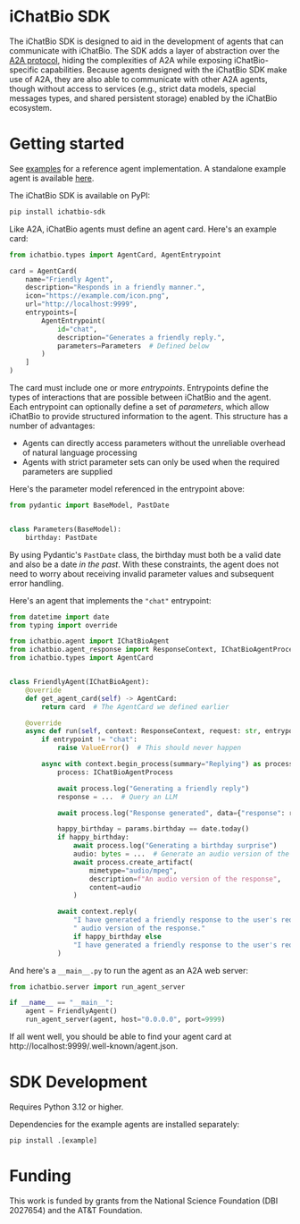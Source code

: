 # iChatBio SDK

The iChatBio SDK is designed to aid in the development of agents that can communicate with iChatBio. The SDK adds a
layer of abstraction over the [A2A protocol](https://github.com/google/a2a), hiding the complexities of A2A while
exposing iChatBio-specific capabilities. Because agents designed with the iChatBio SDK make use of A2A, they are also
able to communicate with other A2A agents, though without access to services (e.g., strict data models, special messages
types, and shared persistent storage) enabled by the iChatBio ecosystem.

# Getting started

See [examples](examples) for a reference agent implementation. A standalone example agent is
available [here](https://github.com/mielliott/ichatbio-agent-example).

The iChatBio SDK is available on PyPI:

```sh
pip install ichatbio-sdk
```

Like A2A, iChatBio agents must define an agent card. Here's an example card:

```python
from ichatbio.types import AgentCard, AgentEntrypoint

card = AgentCard(
    name="Friendly Agent",
    description="Responds in a friendly manner.",
    icon="https://example.com/icon.png",
    url="http://localhost:9999",
    entrypoints=[
        AgentEntrypoint(
            id="chat",
            description="Generates a friendly reply.",
            parameters=Parameters  # Defined below
        )
    ]
)
```

The card must include one or more *entrypoints*. Entrypoints define the types of interactions that are possible between
iChatBio and the agent. Each entrypoint can optionally define a set of *parameters*, which allow iChatBio to provide
structured information to the agent. This structure has a number of advantages:

* Agents can directly access parameters without the unreliable overhead of natural language processing
* Agents with strict parameter sets can only be used when the required parameters are supplied

Here's the parameter model referenced in the entrypoint above:

```python
from pydantic import BaseModel, PastDate


class Parameters(BaseModel):
    birthday: PastDate
```

By using Pydantic's `PastDate` class, the birthday must both be a valid date and also be a date *in the past*. With
these constraints, the agent does not need to worry about receiving invalid parameter values and subsequent error
handling.

Here's an agent that implements the `"chat"` entrypoint:

```python
from datetime import date
from typing import override

from ichatbio.agent import IChatBioAgent
from ichatbio.agent_response import ResponseContext, IChatBioAgentProcess
from ichatbio.types import AgentCard


class FriendlyAgent(IChatBioAgent):
    @override
    def get_agent_card(self) -> AgentCard:
        return card  # The AgentCard we defined earlier

    @override
    async def run(self, context: ResponseContext, request: str, entrypoint: str, params: Parameters):
        if entrypoint != "chat":
            raise ValueError()  # This should never happen

        async with context.begin_process(summary="Replying") as process:
            process: IChatBioAgentProcess

            await process.log("Generating a friendly reply")
            response = ...  # Query an LLM

            await process.log("Response generated", data={"response": response})

            happy_birthday = params.birthday == date.today()
            if happy_birthday:
                await process.log("Generating a birthday surprise")
                audio: bytes = ...  # Generate an audio version of the response
                await process.create_artifact(
                    mimetype="audio/mpeg",
                    description=f"An audio version of the response",
                    content=audio
                )

            await context.reply(
                "I have generated a friendly response to the user's request. For their birthday, I also generated an"
                " audio version of the response."
                if happy_birthday else
                "I have generated a friendly response to the user's request."
            )
```

And here's a `__main__.py` to run the agent as an A2A web server:

```python
from ichatbio.server import run_agent_server

if __name__ == "__main__":
    agent = FriendlyAgent()
    run_agent_server(agent, host="0.0.0.0", port=9999)
```

If all went well, you should be able to find your agent card at http://localhost:9999/.well-known/agent.json.

# SDK Development

Requires Python 3.12 or higher.

Dependencies for the example agents are installed separately:

```
pip install .[example]
```

# Funding

This work is funded by grants from the National Science Foundation (DBI 2027654) and the AT&T Foundation.
